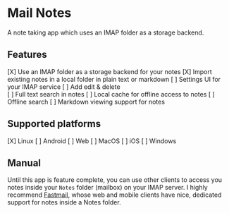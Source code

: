 # Mail Notes

A note taking app which uses an IMAP folder as a storage backend. 

## Features

[X] Use an IMAP folder as a storage backend for your notes
[X] Import existing notes in a local folder in plain text or markdown
[ ] Settings UI for your IMAP service
[ ] Add edit & delete  
[ ] Full text search in notes
[ ] Local cache for offline access to notes
[ ] Offline search
[ ] Markdown viewing support for notes

## Supported platforms

[X] Linux
[ ] Android
[ ] Web
[ ] MacOS
[ ] iOS
[ ] Windows

## Manual

Until this app is feature complete, you can use other clients to access you notes inside your `Notes` folder (mailbox) on your IMAP server. I highly recommend [Fastmail](https://www.fastmail.com/), whose web and mobile clients have nice, dedicated support for notes inside a Notes folder.

